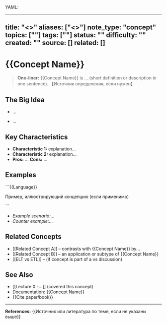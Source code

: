 
YAML:

---
title: "<>"
aliases: ["<>"]
note_type: "concept"
topics: [""]
tags: [""]
status: ""
difficulty: ""
created: ""
source: []
related: []
---

# {{Concept Name}}

> **One-liner:** {{Concept Name}} is ... (short definition or description in one sentence). 【Источник определения, если нужен】

## The Big Idea 
<!-- Развернутое объяснение концепции своими словами. Почему это важно, контекст возникновения. -->
- ...

- ...

## Key Characteristics 
<!-- Список основных свойств, принципов или подсоставляющих концепта. -->
- **Characteristic 1:** explanation...
- **Characteristic 2:** explanation...
- **Pros:** ...  **Cons:** ...  <!-- (if applicable, e.g., for technology or method) -->

## Examples 
<!-- Примеры, демонстрирующие концепт. Код, псевдокод, ситуации использования. -->

\`\`\`{{Language}}

 Пример, иллюстрирующий концепцию (если применимо)

\`\`\`

- *Example scenario:*...
- *Counter example:*...

## Related Concepts

<!-- Короткие упоминания связанных концептов и как они соотносятся. -->
- \[\[Related Concept A\]\] – contrasts with {{Concept Name}} by...
- \[\[Related Concept B\]\] – an application or subtype of {{Concept Name}}
- \[\[ELT vs ETL\]\] – (if concept is part of a vs discussion)

## See Also

<!-- Ссылки на более глубокие материалы: лекции, внешние статьи, стандарты. -->
- \[\[Lecture X -...\]\] (covered this concept)
- Documentation: {{Concept Name}}
- {{Cite paper/book}}

---

**References:** {{Источник или литература по теме, если не указаны выше}}